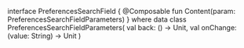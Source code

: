 interface PreferencesSearchField {
    @Composable
    fun Content(param: PreferencesSearchFieldParameters)
}
where
data class PreferencesSearchFieldParameters(
    val back: () -> Unit,
    val onChange: (value: String) -> Unit
)